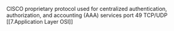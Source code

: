 CISCO proprietary protocol used for centralized authentication, authorization, and accounting (AAA) services
port 49 TCP/UDP [[7.Application Layer OSI]]